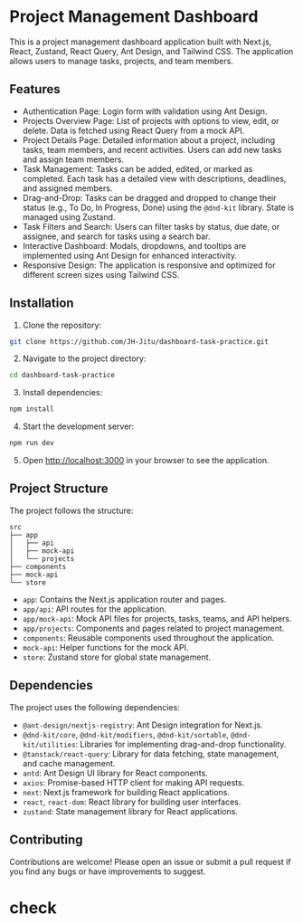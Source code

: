 # Project Management Dashboard

This is a project management dashboard application built with Next.js, React, Zustand, React Query, Ant Design, and Tailwind CSS. The application allows users to manage tasks, projects, and team members.

## Features

- Authentication Page: Login form with validation using Ant Design.
- Projects Overview Page: List of projects with options to view, edit, or delete. Data is fetched using React Query from a mock API.
- Project Details Page: Detailed information about a project, including tasks, team members, and recent activities. Users can add new tasks and assign team members.
- Task Management: Tasks can be added, edited, or marked as completed. Each task has a detailed view with descriptions, deadlines, and assigned members.
- Drag-and-Drop: Tasks can be dragged and dropped to change their status (e.g., To Do, In Progress, Done) using the `@dnd-kit` library. State is managed using Zustand.
- Task Filters and Search: Users can filter tasks by status, due date, or assignee, and search for tasks using a search bar.
- Interactive Dashboard: Modals, dropdowns, and tooltips are implemented using Ant Design for enhanced interactivity.
- Responsive Design: The application is responsive and optimized for different screen sizes using Tailwind CSS.

## Installation

1. Clone the repository:

```bash
git clone https://github.com/JH-Jitu/dashboard-task-practice.git
```

2. Navigate to the project directory:

```bash
cd dashboard-task-practice
```

3. Install dependencies:

```bash
npm install
```

4. Start the development server:

```bash
npm run dev
```

5. Open [http://localhost:3000](http://localhost:3000) in your browser to see the application.

## Project Structure

The project follows the structure:

```
src
├── app
│   ├── api
│   ├── mock-api
│   └── projects
├── components
├── mock-api
└── store
```

- `app`: Contains the Next.js application router and pages.
- `app/api`: API routes for the application.
- `app/mock-api`: Mock API files for projects, tasks, teams, and API helpers.
- `app/projects`: Components and pages related to project management.
- `components`: Reusable components used throughout the application.
- `mock-api`: Helper functions for the mock API.
- `store`: Zustand store for global state management.

## Dependencies

The project uses the following dependencies:

- `@ant-design/nextjs-registry`: Ant Design integration for Next.js.
- `@dnd-kit/core`, `@dnd-kit/modifiers`, `@dnd-kit/sortable`, `@dnd-kit/utilities`: Libraries for implementing drag-and-drop functionality.
- `@tanstack/react-query`: Library for data fetching, state management, and cache management.
- `antd`: Ant Design UI library for React components.
- `axios`: Promise-based HTTP client for making API requests.
- `next`: Next.js framework for building React applications.
- `react`, `react-dom`: React library for building user interfaces.
- `zustand`: State management library for React applications.

## Contributing

Contributions are welcome! Please open an issue or submit a pull request if you find any bugs or have improvements to suggest.
# check
